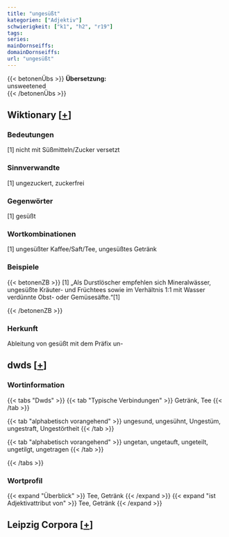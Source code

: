 ```yaml
---
title: "ungesüßt"
kategorien: ["Adjektiv"]
schwierigkeit: ["k1", "h2", "r19"]
tags:
series:
mainDornseiffs:
domainDornseiffs:
url: "ungesüßt"
---
```


{{< betonenÜbs >}}
**Übersetzung:**  
unsweetened  
{{< /betonenÜbs >}}

## Wiktionary [[+](https://de.wiktionary.org/wiki/ungesüßt)]

### Bedeutungen
[1] nicht mit Süßmitteln/Zucker versetzt  

### Sinnverwandte
[1] ungezuckert, zuckerfrei  

### Gegenwörter
[1] gesüßt  

### Wortkombinationen
[1] ungesüßter Kaffee/Saft/Tee, ungesüßtes Getränk  

### Beispiele
{{< betonenZB >}}
[1] „Als Durstlöscher empfehlen sich Mineralwässer, ungesüßte Kräuter- und Früchtees sowie im Verhältnis 1:1 mit Wasser verdünnte Obst- oder Gemüsesäfte.“[1]  

{{< /betonenZB >}}
### Herkunft
Ableitung von gesüßt mit dem Präfix un-  



## dwds [[+](https://www.dwds.de/wb/ungesüßt)]

### Wortinformation
{{< tabs "Dwds" >}}
{{< tab "Typische Verbindungen" >}}
Getränk, Tee
{{< /tab >}}

{{< tab "alphabetisch vorangehend" >}}
ungesund, ungesühnt, Ungestüm, ungestraft, Ungestörtheit
{{< /tab >}}

{{< tab "alphabetisch vorangehend" >}}
ungetan, ungetauft, ungeteilt, ungetilgt, ungetragen
{{< /tab >}}

{{< /tabs >}}

### Wortprofil
{{< expand "Überblick" >}} Tee, Getränk {{< /expand >}}
{{< expand "ist Adjektivattribut von" >}} Tee, Getränk {{< /expand >}}

## Leipzig Corpora [[+](https://corpora.uni-leipzig.de/en/res?word=ungesüßt&corpusId=deu_newscrawl-public_2018)]

